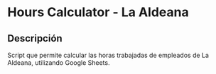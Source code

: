 # Hours Calculator - La Aldeana

## Descripción

Script que permite calcular las horas trabajadas de empleados de La Aldeana, utilizando Google Sheets.
